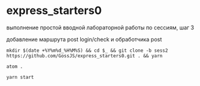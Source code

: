 # express_starters0

выполнение простой вводной лабораторной работы по сессиям, шаг 3

добавление маршрута post login/check и обработчика post 

`mkdir $(date +%Y%m%d_%H%M%S) && cd $_ && git clone -b sess2 https://github.com/GossJS/express_starters0.git . && yarn`

`atom .`

`yarn start`
